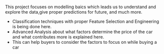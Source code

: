 # 
This project focuses on modelling baics which leads us to understand and explore the data,give proper predictions for future, 
and much more.
- Classification techniques with proper Feature Selection and Engineering is being done here.
- Advanced Analysis about what factors determine the price of the car and what contributes more is explained here.
-  This can help buyers to consider the factors to focus on while buying a car
